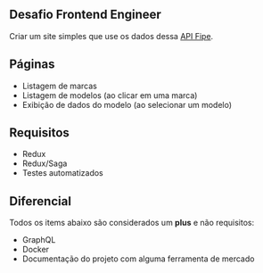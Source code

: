 ## Desafio Frontend Engineer

Criar um site simples que use os dados dessa [API Fipe](https://deividfortuna.github.io/fipe/).

## Páginas
- Listagem de marcas
- Listagem de modelos (ao clicar em uma marca)
- Exibição de dados do modelo (ao selecionar um modelo)

## Requisitos
- Redux
- Redux/Saga
- Testes automatizados

## Diferencial
Todos os items abaixo são considerados um **plus** e não requisitos:

- GraphQL
- Docker
- Documentação do projeto com alguma ferramenta de mercado
